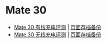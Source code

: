 # Mate 30

- [Mate 30 有线充电评测](https://www.chongdiantou.com/wp/archives/39506.html) | [页面存档备份](https://static-wiki.inxiny.cn/%E7%A1%AC%E4%BB%B6/%E6%89%8B%E6%9C%BA/Mate%2030/40W%20SCP%E5%88%B0%E5%BA%95%E6%9C%89%E5%A4%9A%E5%BF%AB%EF%BC%9F%E5%8D%8E%E4%B8%BAMate30%20%E6%9C%89%E7%BA%BF%E5%85%85%E7%94%B5%E8%AF%84%E6%B5%8B%E5%A4%A7%E6%AF%94%E6%8B%BC%20-%20%E5%85%85%E7%94%B5%E5%A4%B4%E7%BD%91%20(2021_10_13%20%E4%B8%8B%E5%8D%888_33_37).html)
- [Mate 30 无线充电评测](https://www.chongdiantou.com/wp/archives/39550.html) | [页面存档备份](https://static-wiki.inxiny.cn/%E7%A1%AC%E4%BB%B6/%E6%89%8B%E6%9C%BA/Mate%2030/27W%E6%97%A0%E7%BA%BF%E5%BF%AB%E5%85%85%E6%9C%89%E5%A4%9A%E5%BF%AB%EF%BC%9F%E5%8D%8E%E4%B8%BAMate%2030%E6%97%A0%E7%BA%BF%E5%85%85%E7%94%B5%E8%AF%84%E6%B5%8B%20-%20%E5%85%85%E7%94%B5%E5%A4%B4%E7%BD%91%20(2021_10_13%20%E4%B8%8B%E5%8D%888_54_15).html)

